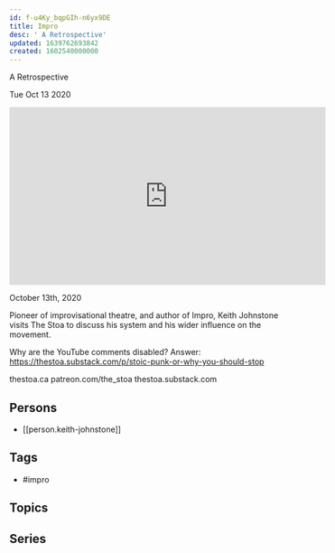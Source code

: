 ```yaml
---
id: f-u4Ky_bqpGIh-n6yx9DE
title: Impro
desc: ' A Retrospective'
updated: 1639762693842
created: 1602540000000
---
```



 A Retrospective

Tue Oct 13 2020

<iframe width="560" height="315" src="https://www.youtube.com/embed/8O4PMAjFWeU" title="Impro: A Retrospective w/ Keith Johnstone" frameborder="0" allow="accelerometer; autoplay; clipboard-write; encrypted-media; gyroscope; picture-in-picture" allowfullscreen ></iframe>

October 13th, 2020

Pioneer of improvisational theatre, and author of Impro, Keith Johnstone visits The Stoa to discuss his system and his wider influence on the movement.

Why are the YouTube comments disabled? Answer: https://thestoa.substack.com/p/stoic-punk-or-why-you-should-stop


thestoa.ca
patreon.com/the_stoa
thestoa.substack.com

## Persons

- [[person.keith-johnstone]]

## Tags

- #impro

## Topics



## Series



